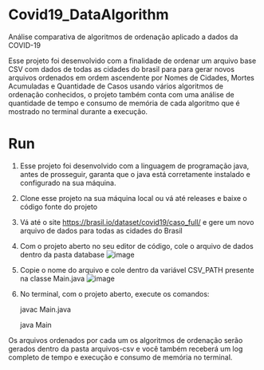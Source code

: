 # Covid19_DataAlgorithm
Análise comparativa de algoritmos de ordenação aplicado a dados da COVID-19

Esse projeto foi desenvolvido com a finalidade de ordenar um arquivo base CSV com dados de todas as cidades do brasil para para gerar novos arquivos ordenados em ordem ascendente por Nomes de Cidades, Mortes Acumuladas e Quantidade de Casos usando vários algoritmos de ordenação conhecidos, o projeto também conta com uma análise de quantidade de tempo e consumo de memória de cada algoritmo que é mostrado no terminal durante a execução.

# Run
1) Esse projeto foi desenvolvido com a linguagem de programação java, antes de prosseguir, garanta que o java está corretamente instalado e configurado na sua máquina.

2) Clone esse projeto na sua máquina local ou vá até releases e baixe o código fonte do projeto

3) Vá até o site https://brasil.io/dataset/covid19/caso_full/ e gere um novo arquivo de dados para todas as cidades do Brasil

4) Com o projeto aberto no seu editor de código, cole o arquivo de dados dentro da pasta database
![image](https://user-images.githubusercontent.com/42149534/132132635-6cef7856-1b1c-401a-a44a-56cb0ba5e163.png)

5) Copie o nome do arquivo e cole dentro da variável CSV_PATH presente na classe Main.java
![image](https://user-images.githubusercontent.com/42149534/132132676-9b0b1dbe-6cec-4ce0-af40-72e45b850aeb.png)

6) No terminal, com o projeto aberto, execute os comandos:
  	  <p>javac Main.java</p>
      <p>java Main</p>

Os arquivos ordenados por cada um os algoritmos de ordenação serão gerados dentro da pasta arquivos-csv e você também receberá um log completo de tempo e execução e consumo de memória no terminal.
